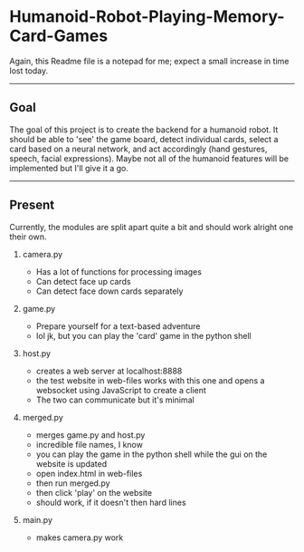 # Humanoid-Robot-Playing-Memory-Card-Games

Again, this Readme file is a notepad for me; expect a small increase in time lost today.

---

## Goal
The goal of this project is to create the backend for a humanoid robot. It should be able to 'see' the game board, detect individual cards, select a card based on a neural network, and act accordingly (hand gestures, speech, facial expressions).
Maybe not all of the humanoid features will be implemented but I'll give it a go.

---

## Present
Currently, the modules are split apart quite a bit and should work alright one their own.
1. camera.py
	+ Has a lot of functions for processing images
	+ Can detect face up cards
	+ Can detect face down cards separately

2. game.py
	+ Prepare yourself for a text-based adventure
	+ lol jk, but you can play the 'card' game in the python shell
  
3. host.py
	+ creates a web server at localhost:8888
	+ the test website in web-files works with this one and opens a websocket using JavaScript to create a client
	+ The two can communicate but it's minimal 

4. merged.py
	+ merges game.py and host.py
	+ incredible file names, I know
	+ you can play the game in the python shell while the gui on the website is updated
	+ open index.html in web-files 
	+ then run merged.py
	+ then click 'play' on the website
	+ should work, if it doesn't then hard lines
  
5. main.py
	+ makes camera.py work 
